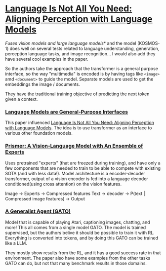 # [Language Is Not All You Need: Aligning Perception with Language Models](https://arxiv.org/pdf/2302.14045.pdf)
*Fuses vision models and large language models** and the model (KOSMOS-1) does well on several tests related to language understanding, generation, perception language tasks, and image recognition… 
I would also add they have several cool examples in the paper.

So the authors take the approach that the transformer is a general purpose interface, so the way "multimedia" is encoded is by having tags like `<image>` amd `<document>` to guide the model. Separate models are used to get the embeddings the image / documents.

They have the traditional training objective of predicting the next token given a context. 


### [Language Models are General-Purpose Interfaces](https://arxiv.org/pdf/2206.06336.pdf)
This paper influenced [Language Is Not All You Need: Aligning Perception with Language Models](https://arxiv.org/pdf/2302.14045.pdf).
The idea is to use transformer as an interface to various other foundation models. 

### [Prismer: A Vision-Language Model with An Ensemble of Experts](https://arxiv.org/pdf/2303.02506.pdf)
Uses pretrained "experts" (that are freezed during training), and have only a few components that are needed to train to be able to compete with existing SOTA (and with less data!).
Model architecture is a encoder-decoder transformer, output of a vision encoder is fed into a language decoder conditioned(using cross attention) on the vision features.

Image -> Experts -> Compressed features
Text -> decoder -> P(text | Compressed image features) -> Output

### [A Generalist Agent (GATO)](https://arxiv.org/pdf/2205.06175.pdf)
Model that is capable of playing Atari, captioning images, chatting, and more! This all comes from a single model GATO. The model is trained supervised, but the authors belive it should be possible to train it with RL.
Everything is converted into tokens, and by doing this GATO can be trained like a LLM. 

They mostly show results from the RL, and it has a good success rate in that environment. The paper also have some examples from the other tasks GATO can do, but not that many benchmark results in those domains.



